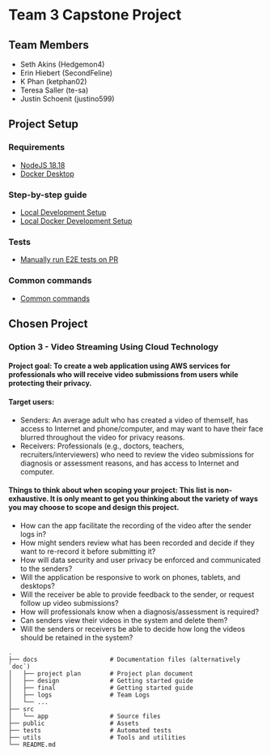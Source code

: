 # Team 3 Capstone Project

## Team Members

-   Seth Akins (Hedgemon4)
-   Erin Hiebert (SecondFeline)
-   K Phan (ketphan02)
-   Teresa Saller (te-sa)
-   Justin Schoenit (justino599)

## Project Setup

### Requirements

-   [NodeJS 18.18](https://nodejs.org/en)
-   [Docker Desktop](https://www.docker.com/products/docker-desktop/)

### Step-by-step guide

-   [Local Development Setup](docs/guides/local_development_setup.md)
-   [Local Docker Development Setup](docs/guides/local_docker_development_setup.md)

### Tests
-  [Manually run E2E tests on PR](docs/guides/run_e2e_github_actions.md)

### Common commands

-   [Common commands](docs/guides/commands.md)

## Chosen Project

### Option 3 - Video Streaming Using Cloud Technology

#### Project goal: To create a web application using AWS services for professionals who will receive video submissions from users while protecting their privacy.

#### Target users:

-   Senders: An average adult who has created a video of themself, has access to Internet and phone/computer, and may want to have their face blurred throughout the video for privacy reasons.
-   Receivers: Professionals (e.g., doctors, teachers, recruiters/interviewers) who need to review the video submissions for diagnosis or assessment reasons, and has access to Internet and computer.

#### Things to think about when scoping your project: This list is non-exhaustive. It is only meant to get you thinking about the variety of ways you may choose to scope and design this project.

-   How can the app facilitate the recording of the video after the sender logs in?
-   How might senders review what has been recorded and decide if they want to re-record it before submitting it?
-   How will data security and user privacy be enforced and communicated to the senders?
-   Will the application be responsive to work on phones, tablets, and desktops?
-   Will the receiver be able to provide feedback to the sender, or request follow up video submissions?
-   How will professionals know when a diagnosis/assessment is required?
-   Can senders view their videos in the system and delete them?
-   Will the senders or receivers be able to decide how long the videos should be retained in the system?

```
.
├── docs                    # Documentation files (alternatively `doc`)
│   ├── project plan        # Project plan document
│   ├── design              # Getting started guide
│   ├── final               # Getting started guide
│   ├── logs                # Team Logs
│   └── ...
├── src
│   └── app                 # Source files
├── public                  # Assets
├── tests                   # Automated tests
├── utils                   # Tools and utilities
└── README.md
```
